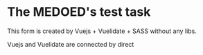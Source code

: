 # The MEDOED's test task
This form is created by Vuejs + Vuelidate + SASS without any libs.

Vuejs and Vuelidate are connected by direct <script> including. SASS is installed via npm.

For local installation SASS use "npm install".

To compile a SASS style file use "npm run build".

[Result page](https://nirall.github.io/MEDOED_form/src/index.html)
